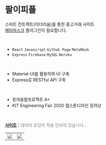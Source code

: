# 팔이피플

스마트 컨트랙트(이더리움)를 통한 중고거래 사이트 <br>
[메타마스크](https://chrome.google.com/webstore/detail/metamask/nkbihfbeogaeaoehlefnkodbefgpgknn) 플러그인이 필요합니다.

<br>

- `React` `Javascript` `Github Page` `MetaMask`
- `Express` `Firebase` `MySQL` `Heroku` 

<br>

- Material-UI를 활용하여 UI 구축
- Express로 RESTful API 구축

<br>

- 창의융합프로젝트 A+
- KIT Engineering Fair 2020 캡스톤디자인 장려상

<br>

[**사이트**](https://bepyan.github.io/fleamarket-82/)
<span style="color:grey"> | 데이터 로딩이 적용 안되어 있습니다...</span>

<table>
  <tr>
    <td valign="top"><img src="https://user-images.githubusercontent.com/65283190/141650964-3875da5c-23f3-4000-869b-12db04c5d889.png"/></td>
    <td valign="top"><img src="https://user-images.githubusercontent.com/65283190/141651023-a133afd6-b110-4dbd-a417-beddf9d2de5f.png"/></td>
  </tr>
</table>


